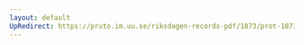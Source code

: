 ```yaml
---
layout: default
UpRedirect: https://pruto.im.uu.se/riksdagen-records-pdf/1873/prot-1873--ak--319/prot-1873--ak--319_035.pdf
---
```

